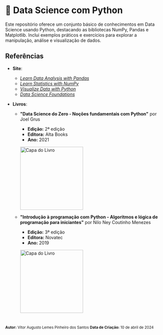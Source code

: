 # 📘 Data Science com Python

Este repositório oferece um conjunto básico de conhecimentos em Data Science usando Python, destacando as bibliotecas NumPy, Pandas e Matplotlib. Inclui exemplos práticos e exercícios para explorar a manipulação, análise e visualização de dados.

## Referências
- **Site**:
    - [*Learn Data Analysis with Pandas*](https://www.codecademy.com/enrolled/courses/data-processing-pandas)
    - [*Learn Statistics with NumPy*](https://www.codecademy.com/enrolled/courses/intro-statistics-numpy)
    - [*Visualize Data with Python*](https://www.codecademy.com/enrolled/paths/visualize-data-with-python)
    - [*Data Science Foundations*](https://www.codecademy.com/enrolled/paths/data-science-foundations)
    
- **Livros**:
  - **"Data Science do Zero - Noções fundamentais com Python"** por Joel Grus
    - **Edição:** 2ª edição
    - **Editora:** Alta Books
    - **Ano:** 2021
    <p align="left">
      <img src="https://github.com/vitorAugusto2/arquivos-de-estudo/assets/131685750/ee567fe5-e068-4c9d-99ba-e69a86e624dd" alt="Capa do Livro" width="200">
    </p>


  - **"Introdução à programação com Python - Algoritmos e lógica de programação para iniciantes"** por Nilo Ney Coutinho Menezes
    - **Edição:** 3ª edição
    - **Editora:** Novatec
    - **Ano:** 2019
    <p align="left">
      <img src="https://github.com/vitorAugusto2/arquivos-de-estudo/assets/131685750/77500055-b478-4c63-bf21-ce718aa12a41" alt="Capa do Livro" width="200">
    </p>

#

<sub>
    <strong>Autor:</strong> Vitor Augusto Lemes Pinheiro dos Santos
</sub>

<sub>
    <strong>Data de Criação:</strong> 10 de abril de 2024
</sub>
